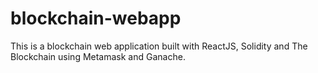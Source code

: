 # blockchain-webapp
This is a blockchain web application built with ReactJS, Solidity and The Blockchain using Metamask and Ganache.
